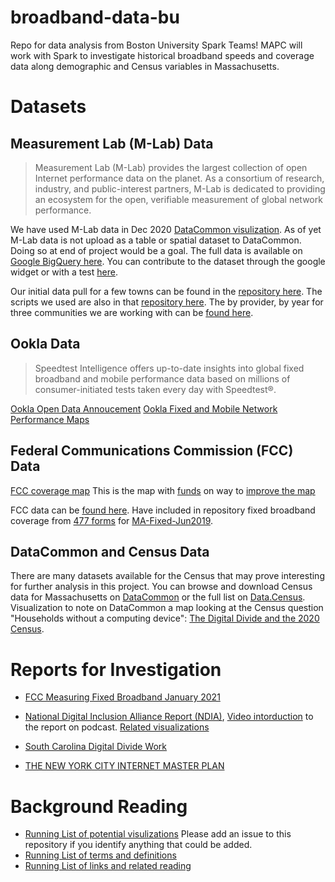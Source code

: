 # broadband-data-bu
Repo for data analysis from Boston University Spark Teams! MAPC will work with Spark to investigate historical broadband speeds and coverage data along demographic and Census variables in Massachusetts.


# Datasets
## Measurement Lab (M-Lab) Data

>Measurement Lab (M-Lab) provides the largest collection of open Internet performance data on the planet. As a consortium of research, industry, and public-interest partners, M-Lab is dedicated to providing an ecosystem for the open, verifiable measurement of global network performance.

We have used M-Lab data in Dec 2020 [DataCommon visulization](https://datacommon.mapc.org/calendar/2020/december). As of yet M-Lab data is not upload as a table or spatial dataset to DataCommon. Doing so at end of project would be a goal. The full data is available on [Google BigQuery here](https://www.measurementlab.net/data/). You can contribute to the dataset through the google widget or with a test [here](https://speed.measurementlab.net/#/).

Our initial data pull for a few towns can be found in the [repository here](https://github.com/MAPC/broadband-data/tree/main/data). The scripts we used are also in that [repository here](https://github.com/MAPC/broadband-data/tree/main/processors). The by provider, by year for three communities we are working with can be [found here](https://airtable.com/shr4YlB9Ps9MM8qCw).


## Ookla Data
>Speedtest Intelligence offers up-to-date insights into global fixed broadband and mobile performance data based on millions of consumer-initiated tests taken every day with Speedtest®.

[Ookla Open Data Annoucement](https://www.speedtest.net/insights/blog/announcing-ookla-open-datasets/)
[Ookla Fixed and Mobile Network Performance Maps](https://registry.opendata.aws/speedtest-global-performance/)


## Federal Communications Commission (FCC) Data
[FCC coverage map](https://broadbandmap.fcc.gov/#/) This is the map with [funds](https://www.wiley.law/alert-Congress-Provides-Nearly-7-Billion-in-New-Broadband-Funding-in-the-Latest-COVID-19-Stimulus-Legislation) on way to [improve the map](https://statescoop.com/fcc-adopts-new-broadband-data-mapping-rules/) 

FCC data can be [found here](https://opendata.fcc.gov/). Have included in repository fixed broadband coverage from [477 forms](https://www.fcc.gov/tags/form-477-data) for [MA-Fixed-Jun2019](https://github.com/MAPC/broadband-data-bu/tree/main/FCC%20data).


## DataCommon and Census Data
There are many datasets available for the Census that may prove interesting for further analysis in this project. You can browse and download Census data for Massachusetts on [DataCommon](https://datacommon.mapc.org/browser) or the full list on [Data.Census](https://data.census.gov/cedsci/). Visualization to note on DataCommon a map looking at the Census question "Households without a computing device": [The Digital Divide and the 2020 Census](https://datacommon.mapc.org/calendar/2020/april).


# Reports for Investigation

- [FCC Measuring Fixed Broadband January 2021](https://www.fcc.gov/reports-research/reports/measuring-broadband-america/measuring-fixed-broadband-tenth-report)

- [National Digital Inclusion Alliance Report (NDIA)](https://www.digitalinclusion.org/blog/2017/03/10/atts-digital-redlining-of-cleveland/), [Video intorduction](https://www.youtube.com/watch?t=1558&v=4-R5WETQTJk&feature=youtu.be&ab_channel=InstituteforLocalSelf-Reliance) to the report on podcast. [Related visualizations](https://twitter.com/rwjf/status/1255600609874632711?)

- [South Carolina Digital Divide Work](https://www.scdigitaldrive.com/)

- [THE NEW YORK CITY INTERNET MASTER PLAN](https://tech.cityofnewyork.us/wp-content/uploads/2020/01/NYC_IMP_1.7.20_FINAL-2.pdf)

# Background Reading
 - [Running List of potential visulizations](https://airtable.com/shrZkjM3DUASjEVmk/tbl0LhDwl98S1epqT) Please add an issue to this repository if you identify anything that could be added.
 - [Running List of terms and definitions](https://airtable.com/shrv7Uv7LMWkKDW1b/tblzkWLOP8k1syWEP)
 - [Running List of links and related reading](https://airtable.com/shrML6GmsFUwwRQpo)


